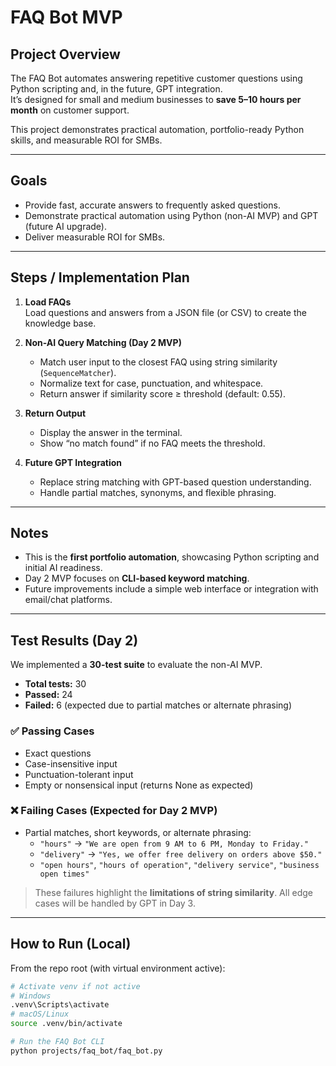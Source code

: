# FAQ Bot MVP

## Project Overview
The FAQ Bot automates answering repetitive customer questions using Python scripting and, in the future, GPT integration.  
It’s designed for small and medium businesses to **save 5–10 hours per month** on customer support.

This project demonstrates practical automation, portfolio-ready Python skills, and measurable ROI for SMBs.

---

## Goals
- Provide fast, accurate answers to frequently asked questions.
- Demonstrate practical automation using Python (non-AI MVP) and GPT (future AI upgrade).
- Deliver measurable ROI for SMBs.

---

## Steps / Implementation Plan
1. **Load FAQs**  
   Load questions and answers from a JSON file (or CSV) to create the knowledge base.

2. **Non-AI Query Matching (Day 2 MVP)**  
   - Match user input to the closest FAQ using string similarity (`SequenceMatcher`).  
   - Normalize text for case, punctuation, and whitespace.  
   - Return answer if similarity score ≥ threshold (default: 0.55).

3. **Return Output**  
   - Display the answer in the terminal.  
   - Show “no match found” if no FAQ meets the threshold.  

4. **Future GPT Integration**  
   - Replace string matching with GPT-based question understanding.  
   - Handle partial matches, synonyms, and flexible phrasing.  

---

## Notes
- This is the **first portfolio automation**, showcasing Python scripting and initial AI readiness.  
- Day 2 MVP focuses on **CLI-based keyword matching**.  
- Future improvements include a simple web interface or integration with email/chat platforms.

---

## Test Results (Day 2)

We implemented a **30-test suite** to evaluate the non-AI MVP.  
- **Total tests:** 30  
- **Passed:** 24  
- **Failed:** 6 (expected due to partial matches or alternate phrasing)

### ✅ Passing Cases
- Exact questions  
- Case-insensitive input  
- Punctuation-tolerant input  
- Empty or nonsensical input (returns None as expected)  

### ❌ Failing Cases (Expected for Day 2 MVP)
- Partial matches, short keywords, or alternate phrasing:  
  - `"hours"` → `"We are open from 9 AM to 6 PM, Monday to Friday."`  
  - `"delivery"` → `"Yes, we offer free delivery on orders above $50."`  
  - `"open hours"`, `"hours of operation"`, `"delivery service"`, `"business open times"`  

> These failures highlight the **limitations of string similarity**. All edge cases will be handled by GPT in Day 3.

---

## How to Run (Local)

From the repo root (with virtual environment active):

```bash
# Activate venv if not active
# Windows
.venv\Scripts\activate
# macOS/Linux
source .venv/bin/activate

# Run the FAQ Bot CLI
python projects/faq_bot/faq_bot.py
